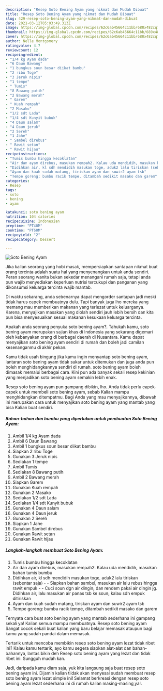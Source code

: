 ```yaml
---
description: "Resep Soto Bening Ayam yang nikmat dan Mudah Dibuat"
title: "Resep Soto Bening Ayam yang nikmat dan Mudah Dibuat"
slug: 429-resep-soto-bening-ayam-yang-nikmat-dan-mudah-dibuat
date: 2021-03-12T05:03:49.313Z
image: https://img-global.cpcdn.com/recipes/62c6ab45664c11bb/680x482cq70/soto-bening-ayam-foto-resep-utama.jpg
thumbnail: https://img-global.cpcdn.com/recipes/62c6ab45664c11bb/680x482cq70/soto-bening-ayam-foto-resep-utama.jpg
cover: https://img-global.cpcdn.com/recipes/62c6ab45664c11bb/680x482cq70/soto-bening-ayam-foto-resep-utama.jpg
author: Nelle Montgomery
ratingvalue: 4.7
reviewcount: 12
recipeingredient:
- "1/4 kg Ayam dada"
- "6 Daun Bawang"
- "1 bungkus soun besar diikat bambu"
- "2 ribu Toge"
- "3 Jeruk nipis"
- "1 tempe"
- " Tumis"
- "8 Bawang putih"
- "2 Bawang merah"
- " Garem"
- " Kuah rempah"
- "2 Masako"
- "1/2 sdt Lada"
- "1/4 sdt Kunyit bubuk"
- "4 Daun salam"
- "4 Daun jeruk"
- "2 Sereh"
- "1 Jahe"
- " Sambel direbus"
- " Rawit setan"
- " Rawit hijau"
recipeinstructions:
- "Tumis bumbu hingga kecoklatan"
- "Air dan ayam direbus, masukan rempah2. Kalau uda mendidih, masukan bahan tumis bumbu"
- "Didihkan air, kl sdh mendidih masukan toge, aduk2 lalu tiriskan (sebentar saja)  Siapkan bahan sambel, masukan air lalu rebus hingga rawit empuk  Cuci soun dgn air dingin, dan rendem pakai air dingin jg. Didihkan air, lalu masukan air panas tsb ke soun, kalau sdh empuk ditiriskan"
- "Ayam dan kuah sudah matang, tiriskan ayam dan suwir2 ayam tsb"
- "Tempe goreng: bumbu racik tempe, ditambah sedikit masako dan garem"
categories:
- Resep
tags:
- soto
- bening
- ayam

katakunci: soto bening ayam 
nutrition: 104 calories
recipecuisine: Indonesian
preptime: "PT40M"
cooktime: "PT60M"
recipeyield: "2"
recipecategory: Dessert

---
```



![Soto Bening Ayam](https://img-global.cpcdn.com/recipes/62c6ab45664c11bb/680x482cq70/soto-bening-ayam-foto-resep-utama.jpg)

Jika kalian seorang yang hobi masak, mempersiapkan santapan nikmat buat orang tercinta adalah suatu hal yang menyenangkan untuk anda sendiri. Peran seorang  wanita bukan sekedar menangani rumah saja, tetapi anda pun wajib menyediakan keperluan nutrisi tercukupi dan panganan yang dikonsumsi keluarga tercinta wajib mantab.

Di waktu  sekarang, anda sebenarnya dapat mengorder santapan jadi meski tidak harus capek membuatnya dulu. Tapi banyak juga lho mereka yang memang mau memberikan makanan yang terlezat untuk keluarganya. Karena, menyajikan masakan yang diolah sendiri jauh lebih bersih dan kita pun bisa menyesuaikan sesuai makanan kesukaan keluarga tercinta. 



Apakah anda seorang penyuka soto bening ayam?. Tahukah kamu, soto bening ayam merupakan sajian khas di Indonesia yang sekarang digemari oleh kebanyakan orang di berbagai daerah di Nusantara. Kamu dapat menyajikan soto bening ayam sendiri di rumah dan boleh jadi camilan kesenanganmu di akhir pekan.

Kamu tidak usah bingung jika kamu ingin menyantap soto bening ayam, lantaran soto bening ayam tidak sukar untuk ditemukan dan juga anda pun boleh menghidangkannya sendiri di rumah. soto bening ayam boleh dimasak memalui berbagai cara. Kini pun ada banyak sekali resep kekinian yang menjadikan soto bening ayam semakin lebih enak.

Resep soto bening ayam pun gampang dibikin, lho. Anda tidak perlu capek-capek untuk membeli soto bening ayam, sebab Kalian mampu menghidangkan ditempatmu. Bagi Anda yang mau menyajikannya, dibawah ini merupakan cara untuk menyajikan soto bening ayam yang mantab yang bisa Kalian buat sendiri.

<!--inarticleads1-->

##### Bahan-bahan dan bumbu yang diperlukan untuk pembuatan Soto Bening Ayam:

1. Ambil 1/4 kg Ayam dada
1. Ambil 6 Daun Bawang
1. Ambil 1 bungkus soun besar diikat bambu
1. Siapkan 2 ribu Toge
1. Gunakan 3 Jeruk nipis
1. Sediakan 1 tempe
1. Ambil  Tumis
1. Sediakan 8 Bawang putih
1. Ambil 2 Bawang merah
1. Siapkan  Garem
1. Gunakan  Kuah rempah
1. Gunakan 2 Masako
1. Sediakan 1/2 sdt Lada
1. Sediakan 1/4 sdt Kunyit bubuk
1. Gunakan 4 Daun salam
1. Gunakan 4 Daun jeruk
1. Gunakan 2 Sereh
1. Siapkan 1 Jahe
1. Gunakan  Sambel direbus
1. Gunakan  Rawit setan
1. Gunakan  Rawit hijau




<!--inarticleads2-->

##### Langkah-langkah membuat Soto Bening Ayam:

1. Tumis bumbu hingga kecoklatan
1. Air dan ayam direbus, masukan rempah2. Kalau uda mendidih, masukan bahan tumis bumbu
1. Didihkan air, kl sdh mendidih masukan toge, aduk2 lalu tiriskan (sebentar saja) -  - Siapkan bahan sambel, masukan air lalu rebus hingga rawit empuk -  - Cuci soun dgn air dingin, dan rendem pakai air dingin jg. Didihkan air, lalu masukan air panas tsb ke soun, kalau sdh empuk ditiriskan
1. Ayam dan kuah sudah matang, tiriskan ayam dan suwir2 ayam tsb
1. Tempe goreng: bumbu racik tempe, ditambah sedikit masako dan garem




Ternyata cara buat soto bening ayam yang mantab sederhana ini gampang sekali ya! Kalian semua mampu membuatnya. Resep soto bening ayam Sangat cocok sekali buat kalian yang baru belajar memasak ataupun bagi kamu yang sudah pandai dalam memasak.

Tertarik untuk mencoba membikin resep soto bening ayam lezat tidak ribet ini? Kalau kamu tertarik, ayo kamu segera siapkan alat-alat dan bahan-bahannya, lantas bikin deh Resep soto bening ayam yang lezat dan tidak ribet ini. Sungguh mudah kan. 

Jadi, daripada kamu diam saja, yuk kita langsung saja buat resep soto bening ayam ini. Dijamin kalian tiidak akan menyesal sudah membuat resep soto bening ayam lezat simple ini! Selamat berkreasi dengan resep soto bening ayam lezat sederhana ini di rumah kalian masing-masing,ya!.

